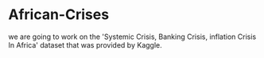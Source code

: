 # African-Crises
we are going to work on the 'Systemic Crisis, Banking Crisis, inflation Crisis In Africa' dataset that was provided by Kaggle.
